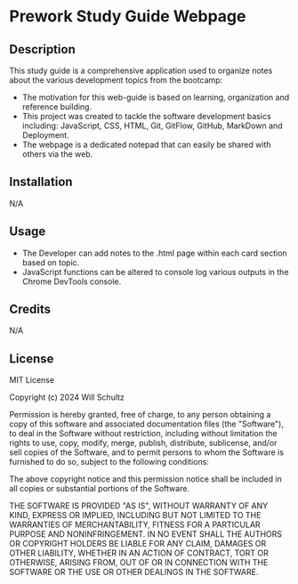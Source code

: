 # Prework Study Guide Webpage

## Description

This study guide is a comprehensive application used to organize notes about the various development topics from the bootcamp:

- The motivation for this web-guide is based on learning, organization and reference building.
- This project was created to tackle the software development basics including: JavaScript, CSS, HTML, Git, GitFlow, GitHub, MarkDown and Deployment.
- The webpage is a dedicated notepad that can easily be shared with others via the web.

## Installation

N/A

## Usage

- The Developer can add notes to the .html page within each card section based on topic.
- JavaScript functions can be altered to console log various outputs in the Chrome DevTools console.

## Credits

N/A

## License

MIT License

Copyright (c) 2024 Will Schultz

Permission is hereby granted, free of charge, to any person obtaining a copy
of this software and associated documentation files (the "Software"), to deal
in the Software without restriction, including without limitation the rights
to use, copy, modify, merge, publish, distribute, sublicense, and/or sell
copies of the Software, and to permit persons to whom the Software is
furnished to do so, subject to the following conditions:

The above copyright notice and this permission notice shall be included in all
copies or substantial portions of the Software.

THE SOFTWARE IS PROVIDED "AS IS", WITHOUT WARRANTY OF ANY KIND, EXPRESS OR
IMPLIED, INCLUDING BUT NOT LIMITED TO THE WARRANTIES OF MERCHANTABILITY,
FITNESS FOR A PARTICULAR PURPOSE AND NONINFRINGEMENT. IN NO EVENT SHALL THE
AUTHORS OR COPYRIGHT HOLDERS BE LIABLE FOR ANY CLAIM, DAMAGES OR OTHER
LIABILITY, WHETHER IN AN ACTION OF CONTRACT, TORT OR OTHERWISE, ARISING FROM,
OUT OF OR IN CONNECTION WITH THE SOFTWARE OR THE USE OR OTHER DEALINGS IN THE
SOFTWARE.